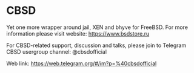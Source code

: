 CBSD
====

Yet one more wrapper around jail, XEN and bhyve for FreeBSD.
For more information please visit website: https://www.bsdstore.ru


For CBSD-related support, discussion and talks, please join to Telegram CBSD usergroup channel: @cbsdofficial

Web link: https://web.telegram.org/#/im?p=%40cbsdofficial

